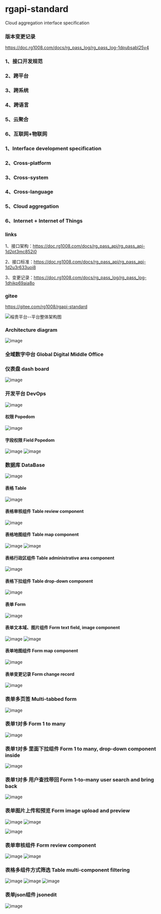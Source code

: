 # rgapi-standard
Cloud aggregation interface specification


### 版本变更记录
https://doc.rg1008.com/docs/rg_pass_log/rg_pass_log-1dpubsabl25v4

### 1、接口开发规范
### 2、跨平台
### 3、跨系统
### 4、跨语言
### 5、云聚合
### 6、互联网+物联网

### 1、Interface development specification
### 2、Cross-platform
### 3、Cross-system
### 4、Cross-language
### 5、Cloud aggregation
### 6、Internet + Internet of Things

### links
1、接口架构：https://doc.rg1008.com/docs/rg_pass_api/rg_pass_api-1d2pt3mc852i0

2、接口标准：https://doc.rg1008.com/docs/rg_pass_api/rg_pass_api-1d2u3r633uoi8

3、变更记录：https://doc.rg1008.com/docs/rg_pass_log/rg_pass_log-1dhikp69aia8o

###  gitee
https://gitee.com/rg1008/rgapi-standard

![榕贵平台--平台整体架构图](https://user-images.githubusercontent.com/36293698/152765501-e6164fa2-1989-41ae-996f-0e5de9cceb90.jpg)

### Architecture diagram
![image](https://user-images.githubusercontent.com/36293698/145318488-512e18a2-f512-46d2-b851-214e31ed6d35.png)

### 全域数字中台 Global Digital Middle Office
### 仪表盘 dash board
![image](https://user-images.githubusercontent.com/36293698/148018549-5f94cac3-3178-43e1-8d0e-f79e2aa1dcbe.png)

### 开发平台 DevOps
![image](https://user-images.githubusercontent.com/36293698/153983492-47f1cf1f-e579-431c-be68-a2a1b1a12fa3.png)

#### 权限 Popedom
![image](https://user-images.githubusercontent.com/36293698/146658450-6c82314c-4d27-4bcd-9496-60361af07f39.png)
#### 字段权限 Field Popedom
![image](https://user-images.githubusercontent.com/36293698/146658467-20c6faf6-b1c0-4de0-81dd-3fd49b6be758.png)
![image](https://user-images.githubusercontent.com/36293698/146658479-335a085b-01b9-4861-9b96-db7be7166716.png)
### 数据库 DataBase
![image](https://user-images.githubusercontent.com/36293698/153755588-6e333efa-d2e0-452a-acb7-e29713095567.png)

#### 表格 Table
![image](https://user-images.githubusercontent.com/36293698/146658441-be33fc76-0b32-4957-bcd8-75f82d000cff.png)
#### 表格审核组件 Table review component
![image](https://user-images.githubusercontent.com/36293698/146658488-3d2685f1-1784-4f85-bb90-ba754d4c8ad0.png)
#### 表格地图组件 Table map component
![image](https://user-images.githubusercontent.com/36293698/146658510-ee629569-9aa5-476c-a3e5-48043d61baa6.png)
![image](https://user-images.githubusercontent.com/36293698/146658515-f1fdb85c-5017-4c05-8b9e-9cbe931d6a3e.png)
#### 表格行政区组件 Table administrative area component
![image](https://user-images.githubusercontent.com/36293698/146658524-135b94d5-57f4-46ff-8347-73b48c408ad0.png)
#### 表格下拉组件 Table drop-down component
![image](https://user-images.githubusercontent.com/36293698/146658544-20b1edbd-dc50-47cd-b882-1526ff59d6e7.png)
#### 表单 Form
![image](https://user-images.githubusercontent.com/36293698/146658561-fee095f8-9365-464c-9972-4d578980c3f5.png)

#### 表单文本域、图片组件 Form text field, image component
![image](https://user-images.githubusercontent.com/36293698/146658570-a25e3df3-86f3-435d-9da3-38dea55ec6b0.png)
![image](https://user-images.githubusercontent.com/36293698/151144687-e0629e14-42ff-40a2-9e99-2c3a51c775c2.png)

#### 表单地图组件 Form map component
![image](https://user-images.githubusercontent.com/36293698/146658598-e23381c2-bc84-403a-ab35-344af248f8db.png)

#### 表单变更记录 Form change record
![image](https://user-images.githubusercontent.com/36293698/146658605-1e45c656-da9b-48ad-a0bd-8ea67d673774.png)

### 表单多页签 Multi-tabbed form
![image](https://user-images.githubusercontent.com/36293698/147865095-da961233-f77f-43fc-a62c-3e4d37863540.png)

### 表单1对多 Form 1 to many
![image](https://user-images.githubusercontent.com/36293698/147865117-3d5ea9d0-4002-408f-8d9a-2c909729bf78.png)

### 表单1对多 里面下拉组件 Form 1 to many, drop-down component inside
![image](https://user-images.githubusercontent.com/36293698/147865130-e18a3028-a23a-46a3-8cff-c618bd11a7da.png)

### 表单1对多 用户查找带回 Form 1-to-many user search and bring back
![image](https://user-images.githubusercontent.com/36293698/147865146-b3a68bea-29a2-4e19-9763-326264d740ea.png)


### 表单图片上传和预览 Form image upload and preview
![image](https://user-images.githubusercontent.com/36293698/148875758-0bb079c9-3349-496f-92e0-a824f44c6fbc.png)
![image](https://user-images.githubusercontent.com/36293698/148875801-34a009e6-eb61-4119-8ff9-8abd4de23cb6.png)

![image](https://user-images.githubusercontent.com/36293698/148875512-f50c96fb-6857-4242-bb66-3e9bc911b934.png)


### 表单审核组件 Form review component
![image](https://user-images.githubusercontent.com/36293698/147865171-58d513cf-7fc5-4dca-af5b-92a89ba3c870.png)
![image](https://user-images.githubusercontent.com/36293698/148017522-10bde83f-7510-4c98-a9c2-908ba2bc3d34.png)

### 表格多组件方式筛选 Table multi-component filtering
![image](https://user-images.githubusercontent.com/36293698/148647268-04130f0e-27e9-468d-8817-137adaf3a101.png)
![image](https://user-images.githubusercontent.com/36293698/148647546-68fa386d-af7f-4a66-8153-dd962e98ed73.png)
![image](https://user-images.githubusercontent.com/36293698/148647576-b448a5d7-94df-4697-b8b6-bfaa8c7e798d.png)

### 表单json组件 jsonedit
![image](https://user-images.githubusercontent.com/36293698/149743334-ae9d1c11-993c-4e9b-9acb-dbf8595fa6a8.png)





